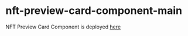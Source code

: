 # nft-preview-card-component-main
NFT Preview Card Component is deployed [here](https://abhisin90.github.io/nft-preview-card-component-main/)
